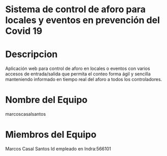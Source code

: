 # Sistema de control de aforo para locales y eventos en prevención del Covid 19

# Descripcion
Aplicación web para control de aforo en locales o eventos con varios accesos de entrada/salida que permita el conteo forma ágil y sencilla manteniendo informado en tiempo real del aforo a todos los controladores.

# Nombre del Equipo
marcoscasalsantos

# Miembros del Equipo
Marcos Casal Santos
Id empleado en Indra:566101
